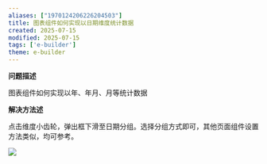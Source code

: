 ```yaml
---
aliases: ["1970124206226204503"]
title: 图表组件如何实现以日期维度统计数据
created: 2025-07-15
modified: 2025-07-15
tags: ['e-builder']
theme: e-builder
---
```


**问题描述**

图表组件如何实现以年、年月、月等统计数据

**解决方法述**

点击维度小齿轮，弹出框下滑至日期分组。选择分组方式即可，其他页面组件设置方法类似，均可参考。

![](https://myhelpdoc.oss-cn-heyuan.aliyuncs.com/mdimages/31a95621dfb2b2cd55777ad74304e615.jpg)